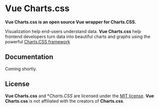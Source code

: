 # Vue Charts.css

**Vue Charts.css is an open source Vue wrapper for Charts.CSS.**

Visualization help end-users understand data. **Vue Charts.css** help frontend developers turn data into beautiful charts and graphs using the powerful [Charts.CSS framework](https://chartscss.org)

## Documentation

Coming shortly.


## License

**Vue Charts.css** and **Charts.CSS* are licensed under the [MIT license](https://opensource.org/licenses/MIT). **Vue Charts.css** is not affiliated with the creators of **Charts.css**. 
